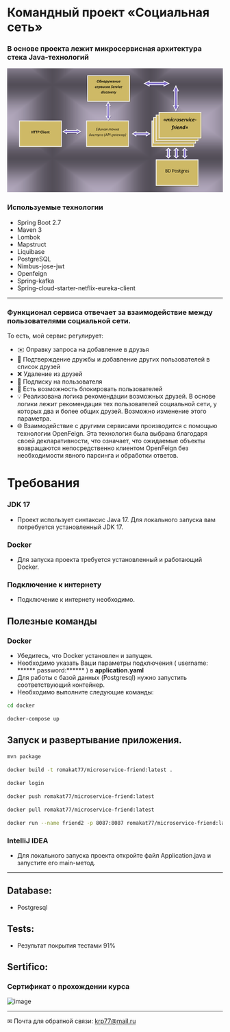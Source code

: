# Командный проект  «Социальная сеть»
### В основе проекта лежит микросервисная архитектура стека Java-технологий
![image](./swagger/7.png )
### Используемые технологии
- Spring Boot 2.7
- Maven 3
- Lombok
- Mapstruct
- Liquibase
- PostgreSQL
- Nimbus-jose-jwt
- Openfeign
- Spring-kafka
- Spring-cloud-starter-netflix-eureka-client
____
### Функционал сервиса отвечает за взаимодействие между пользователями социальной сети.

То есть, мой сервис регулирует:

- ✉️ Оправку запроса на добавление в друзья
- 🤝 Подтверждение дружбы и добавление других пользователей в список друзей
- ❌ Удаление из друзей
- 🔔 Подписку на пользователя
- 🚫 Есть возможность блокировать пользователей
- 💡 Реализована логика рекомендации возможных друзей. В основе логики лежит рекомендация тех пользователей социальной сети, у которых два и более общих друзей. Возможно изменение этого параметра.
- 🌐 Взаимодействие с другими сервисами производится с помощью технологии OpenFeign. Эта технология была выбрана благодаря своей декларативности, что означает, что ожидаемые объекты возвращаются непосредственно клиентом OpenFeign без необходимости явного парсинга и обработки ответов.

# Требования

### JDK 17

- Проект использует синтаксис Java 17. Для локального запуска вам потребуется установленный JDK 17.

### Docker
- Для запуска проекта требуется установленный и работающий Docker. 

### Подключение к интернету
- Подключение к интернету необходимо.
  
## Полезные команды

### Docker
- Убедитесь, что Docker установлен и запущен. 
- Необходимо указать Ваши параметры подключения ( username: ******  password:****** ) в **application.yaml**
- Для работы с базой данных (Postgresql) нужно запустить соответствующий контейнер.
- Необходимо выполните следующие команды:
```bash
cd docker
```
```bash
docker-compose up
```
## Запуск и  развертывание приложения.


```bash
mvn package
```
```bash
docker build -t romakat77/microservice-friend:latest .
```
```bash
docker login
```
```bash
docker push romakat77/microservice-friend:latest
```
````bash
docker pull romakat77/microservice-friend:latest
`````
````bash
docker run --name friend2 -p 8087:8087 romakat77/microservice-friend:latest
`````
### IntelliJ IDEA

- Для локального запуска проекта откройте файл Application.java и запустите его main-метод.

____
## Database:
- Postgresql
## Tests:
- Результат покрытия тестами 91%
##  Sertifico:
### Сертификат о прохождении курса

![image](./swagger/1.jpg )
____
✉ Почта для обратной связи:
<a href="">krp77@mail.ru</a>
